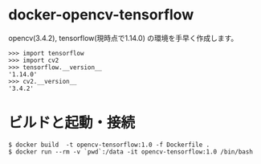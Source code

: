 # docker-opencv-tensorflow

opencv(3.4.2), tensorflow(現時点で1.14.0) の環境を手早く作成します。

```
>>> import tensorflow
>>> import cv2
>>> tensorflow.__version__
'1.14.0'
>>> cv2.__version__
'3.4.2'
```

# ビルドと起動・接続

```
$ docker build  -t opencv-tensorflow:1.0 -f Dockerfile .
$ docker run --rm -v `pwd`:/data -it opencv-tensorflow:1.0 /bin/bash
```
